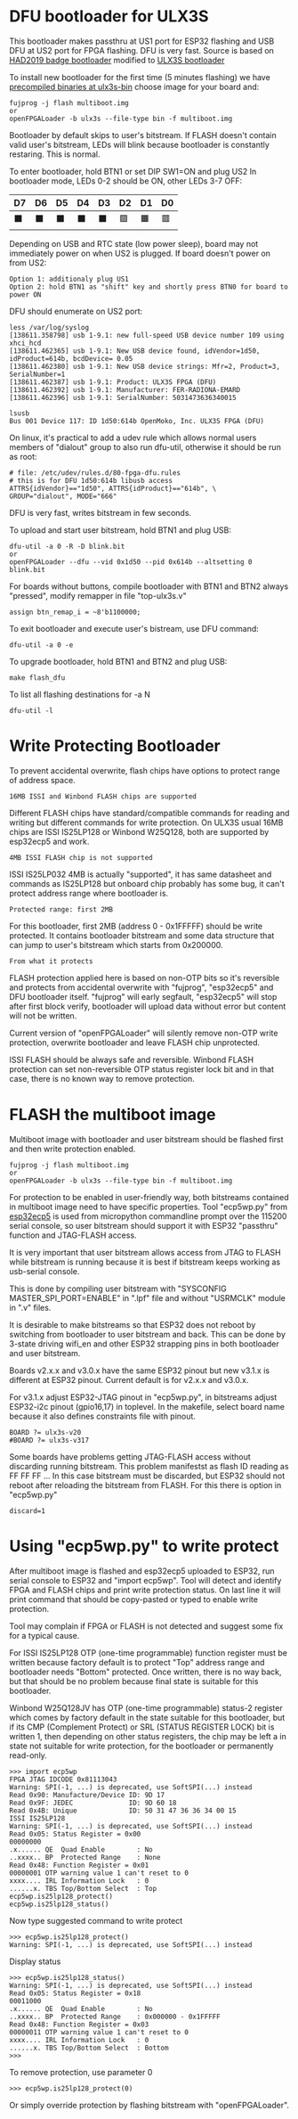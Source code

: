# DFU bootloader for ULX3S

This bootloader makes passthru at US1 port for ESP32 flashing
and USB DFU at US2 port for FPGA flashing. DFU is very fast.
Source is based on [HAD2019 badge bootloader](https://github.com/smunaut/had2019-playground)
modified to [ULX3S bootloader](https://github.com/emard/had2019-playground)

To install new bootloader for the first time (5 minutes flashing)
we have [precompiled binaries at ulx3s-bin](https://github.com/emard/ulx3s-bin/tree/master/fpga/dfu)
choose image for your board and:

    fujprog -j flash multiboot.img
    or
    openFPGALoader -b ulx3s --file-type bin -f multiboot.img

Bootloader by default skips to user's bitstream.
If FLASH doesn't contain valid user's bitstream, LEDs will blink
because bootloader is constantly restaring. This is normal.

To enter bootloader, hold BTN1 or set DIP SW1=ON and plug US2
In bootloader mode, LEDs 0-2 should be ON, other LEDs 3-7 OFF:

|   D7   |   D6   |   D5   |   D4   |   D3   |    D2   |    D1   |    D0   |
|--------|--------|--------|--------|--------|---------|---------|---------|
|&#x2b1b;|&#x2b1b;|&#x2b1b;|&#x2b1b;|&#x2b1b;|&#x1f7e9;|&#x1f7e7;|&#x1f7e5;|

Depending on USB and RTC state (low power sleep),
board may not immediately power on when US2 is plugged.
If board doesn't power on from US2:

    Option 1: additionaly plug US1
    Option 2: hold BTN1 as "shift" key and shortly press BTN0 for board to power ON

DFU should enumerate on US2 port:

    less /var/log/syslog
    [138611.358798] usb 1-9.1: new full-speed USB device number 109 using xhci_hcd
    [138611.462365] usb 1-9.1: New USB device found, idVendor=1d50, idProduct=614b, bcdDevice= 0.05
    [138611.462380] usb 1-9.1: New USB device strings: Mfr=2, Product=3, SerialNumber=1
    [138611.462387] usb 1-9.1: Product: ULX3S FPGA (DFU)
    [138611.462392] usb 1-9.1: Manufacturer: FER-RADIONA-EMARD
    [138611.462396] usb 1-9.1: SerialNumber: 5031473636340015

    lsusb
    Bus 001 Device 117: ID 1d50:614b OpenMoko, Inc. ULX3S FPGA (DFU)

On linux, it's practical to add a udev rule which allows normal users
members of "dialout" group to also run dfu-util,
otherwise it should be run as root:

    # file: /etc/udev/rules.d/80-fpga-dfu.rules
    # this is for DFU 1d50:614b libusb access
    ATTRS{idVendor}=="1d50", ATTRS{idProduct}=="614b", \
    GROUP="dialout", MODE="666"

DFU is very fast, writes bitstream in few seconds.

To upload and start user bitstream, hold BTN1 and plug USB:

    dfu-util -a 0 -R -D blink.bit
    or
    openFPGALoader --dfu --vid 0x1d50 --pid 0x614b --altsetting 0 blink.bit

For boards without buttons, compile bootloader with
BTN1 and BTN2 always "pressed", modify remapper
in file "top-ulx3s.v"

    assign btn_remap_i = ~8'b1100000;

To exit bootloader and execute user's bistream, use DFU command:

    dfu-util -a 0 -e

To upgrade bootloader, hold BTN1 and BTN2 and plug USB:

    make flash_dfu

To list all flashing destinations for -a N

    dfu-util -l

# Write Protecting Bootloader

To prevent accidental overwrite,
flash chips have options to
protect range of address space.

    16MB ISSI and Winbond FLASH chips are supported

Different FLASH chips have standard/compatible
commands for reading and writing but different
commands for write protection. On ULX3S usual
16MB chips are ISSI IS25LP128 or Winbond W25Q128,
both are supported by esp32ecp5 and work.

    4MB ISSI FLASH chip is not supported

ISSI IS25LP032 4MB is actually "supported",
it has same datasheet and commands as IS25LP128
but onboard chip probably has some bug, it can't
protect address range where bootloader is.

    Protected range: first 2MB

For this bootloader, first 2MB (address
0 - 0x1FFFFF) should be write protected.
It contains bootloader bitstream and some
data structure that can jump to user's
bitstream which starts from 0x200000.

    From what it protects

FLASH protection applied here is based on non-OTP
bits so it's reversible and protects from accidental
overwrite with "fujprog", "esp32ecp5" and
DFU bootloader itself. "fujprog" will early
segfault, "esp32ecp5" will stop after first
block verify, bootloader will upload data without
error but content will not be written.

Current version of "openFPGALoader" will silently
remove non-OTP write protection, overwrite bootloader and
leave FLASH chip unprotected. 

ISSI FLASH should be always safe and reversible.
Winbond FLASH protection can set non-reversible
OTP status register lock bit and in that case,
there is no known way to remove protection.

# FLASH the multiboot image

Multiboot image with bootloader and user bitstream
should be flashed first and then write protection enabled.

    fujprog -j flash multiboot.img
    or
    openFPGALoader -b ulx3s --file-type bin -f multiboot.img

For protection to be enabled in user-friendly way,
both bitstreams contained in multiboot image need to have
specific properties.
Tool "ecp5wp.py" from [esp32ecp5](https://github.com/emard/esp32ecp5)
is used from micropython commandline prompt over the 115200
serial console, so user bitstream should support it with
ESP32 "passthru" function and JTAG-FLASH access.

It is very important that user bitstream allows access
from JTAG to FLASH while bitstream is running because
it is best if bitstream keeps working as usb-serial console.

This is done by compiling user bitstream with
"SYSCONFIG MASTER_SPI_PORT=ENABLE" in ".lpf" file
and without "USRMCLK" module in ".v" files. 

It is desirable to make bitstreams so that ESP32
does not reboot by switching from bootloader to user
bitstream and back. This can be done by 3-state driving
wifi_en and other ESP32 strapping pins in both bootloader
and user bitstream.

Boards v2.x.x and v3.0.x have the same ESP32 pinout but
new v3.1.x is different at ESP32 pinout.
Current default is for v2.x.x and v3.0.x.

For v3.1.x adjust ESP32-JTAG pinout in "ecp5wp.py",
in bitstreams adjust ESP32-i2c pinout (gpio16,17) in toplevel.
In the makefile, select board name because it
also defines constraints file with pinout.

    BOARD ?= ulx3s-v20
    #BOARD ?= ulx3s-v317

Some boards have problems getting JTAG-FLASH access without
discarding running bitstream. This problem manifestst as
flash ID reading as FF FF FF ...
In this case bitstream must be discarded, but ESP32
should not reboot after reloading the bitstream from FLASH.
For this there is option in "ecp5wp.py"

    discard=1

# Using "ecp5wp.py" to write protect

After multiboot image is flashed and esp32ecp5 uploaded
to ESP32, run serial console to ESP32 and "import ecp5wp".
Tool will detect and identify FPGA and FLASH chips and
print write protection status. On last line it will print
command that should be copy-pasted or typed to enable
write protection.

Tool may complain if FPGA or FLASH is not detected and
suggest some fix for a typical cause.

For ISSI IS25LP128 OTP (one-time programmable) function register
must be written because factory default is to protect "Top"
address range and bootloader needs "Bottom" protected.
Once written, there is no way back, but that should be
no problem because final state is suitable for this
bootloader.

Winbond W25Q128JV has OTP (one-time programmable) status-2
register which comes by factory default in the state suitable
for this bootloader, but if its CMP (Complement Protect) or
SRL (STATUS REGISTER LOCK) bit is written 1, then depending on
other status registers, the chip may be left a in state not
suitable for write protection, for the bootloader or permanently
read-only.

    >>> import ecp5wp
    FPGA JTAG IDCODE 0x81113043
    Warning: SPI(-1, ...) is deprecated, use SoftSPI(...) instead
    Read 0x90: Manufacture/Device ID: 9D 17
    Read 0x9F: JEDEC              ID: 9D 60 18
    Read 0x4B: Unique             ID: 50 31 47 36 36 34 00 15
    ISSI IS25LP128
    Warning: SPI(-1, ...) is deprecated, use SoftSPI(...) instead
    Read 0x05: Status Register = 0x00
    00000000
    .x...... QE  Quad Enable        : No
    ..xxxx.. BP  Protected Range    : None
    Read 0x48: Function Register = 0x01
    00000001 OTP warning value 1 can't reset to 0
    xxxx.... IRL Information Lock   : 0
    ......x. TBS Top/Bottom Select  : Top
    ecp5wp.is25lp128_protect()
    ecp5wp.is25lp128_status()

Now type suggested command to write protect

    >>> ecp5wp.is25lp128_protect()
    Warning: SPI(-1, ...) is deprecated, use SoftSPI(...) instead

Display status

    >>> ecp5wp.is25lp128_status()
    Warning: SPI(-1, ...) is deprecated, use SoftSPI(...) instead
    Read 0x05: Status Register = 0x18
    00011000
    .x...... QE  Quad Enable        : No
    ..xxxx.. BP  Protected Range    : 0x000000 - 0x1FFFFF
    Read 0x48: Function Register = 0x03
    00000011 OTP warning value 1 can't reset to 0
    xxxx.... IRL Information Lock   : 0
    ......x. TBS Top/Bottom Select  : Bottom
    >>> 

To remove protection, use parameter 0

    >>> ecp5wp.is25lp128_protect(0)

Or simply override protection by flashing bitstream
with "openFPGALoader".
